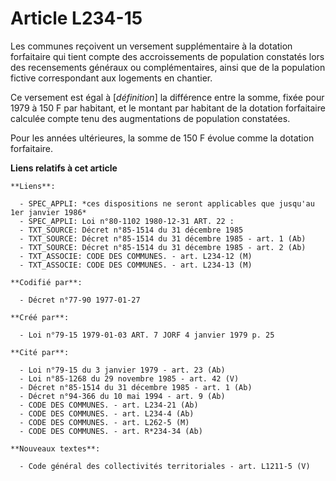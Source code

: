 # Article L234-15

Les communes reçoivent un versement supplémentaire à la dotation forfaitaire qui tient compte des accroissements de
population constatés lors des recensements généraux ou complémentaires, ainsi que de la population fictive correspondant aux
logements en chantier.

Ce versement est égal à [*définition*] la différence entre la somme, fixée pour 1979 à 150 F par habitant, et le montant par
habitant de la dotation forfaitaire calculée compte tenu des augmentations de population constatées.

Pour les années ultérieures, la somme de 150 F évolue comme la dotation forfaitaire.

**Liens relatifs à cet article**

	**Liens**:

	  - SPEC_APPLI: *ces dispositions ne seront applicables que jusqu'au 1er janvier 1986*
	  - SPEC_APPLI: Loi n°80-1102 1980-12-31 ART. 22 :
	  - TXT_SOURCE: Décret n°85-1514 du 31 décembre 1985
	  - TXT_SOURCE: Décret n°85-1514 du 31 décembre 1985 - art. 1 (Ab)
	  - TXT_SOURCE: Décret n°85-1514 du 31 décembre 1985 - art. 2 (Ab)
	  - TXT_ASSOCIE: CODE DES COMMUNES. - art. L234-12 (M)
	  - TXT_ASSOCIE: CODE DES COMMUNES. - art. L234-13 (M)

	**Codifié par**:

	  - Décret n°77-90 1977-01-27

	**Créé par**:

	  - Loi n°79-15 1979-01-03 ART. 7 JORF 4 janvier 1979 p. 25

	**Cité par**:

	  - Loi n°79-15 du 3 janvier 1979 - art. 23 (Ab)
	  - Loi n°85-1268 du 29 novembre 1985 - art. 42 (V)
	  - Décret n°85-1514 du 31 décembre 1985 - art. 1 (Ab)
	  - Décret n°94-366 du 10 mai 1994 - art. 9 (Ab)
	  - CODE DES COMMUNES. - art. L234-21 (Ab)
	  - CODE DES COMMUNES. - art. L234-4 (Ab)
	  - CODE DES COMMUNES. - art. L262-5 (M)
	  - CODE DES COMMUNES. - art. R*234-34 (Ab)

	**Nouveaux textes**:

	  - Code général des collectivités territoriales - art. L1211-5 (V)
